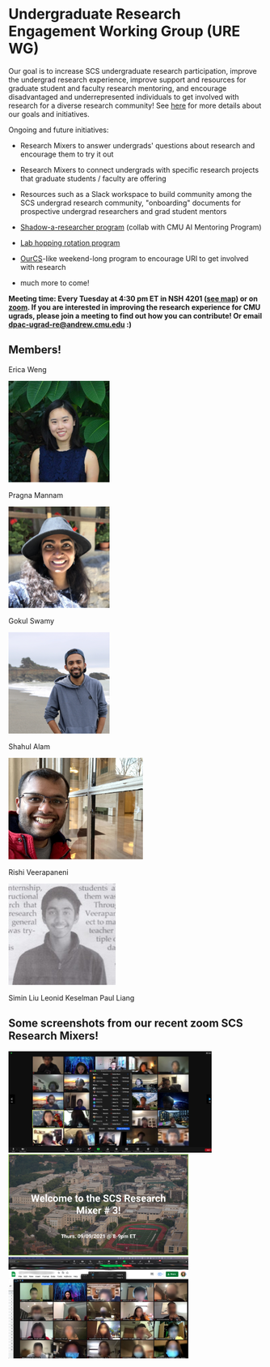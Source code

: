 # Undergraduate Research Engagement Working Group (URE WG)

Our goal is to increase SCS undergraduate research participation, improve the undergrad research experience, improve support and resources for graduate student and faculty research mentoring, and encourage disadvantaged and underrepresented individuals to get involved with research for a diverse research community! See [here](https://docs.google.com/presentation/d/1ZYcf9KqcQ3-vvu2AGQtvoa65XSDZsu58nRSkUnPV0M8/edit#slide=id.p) for more details about our goals and initiatives.

Ongoing and future initiatives:

* Research Mixers to answer undergrads' questions about research and encourage them to try it out

* Research Mixers to connect undergrads with specific research projects that graduate students / faculty are offering

* Resources such as a Slack workspace to build community among the SCS undergrad research community, "onboarding" documents for prospective undergrad researchers and grad student mentors

* [Shadow-a-researcher program](https://docs.google.com/document/d/1POqcH6JRrxkTFlMTOk_CULCcwUvIDv7bw0yvJq2oIKE/edit) (collab with CMU AI Mentoring Program)

* [Lab hopping rotation program](https://docs.google.com/forms/d/e/1FAIpQLSencK356aGjfyy91lDc4nqR2YDHzJJbujm3tVPOfmvLwa93Uw/viewform)

* [OurCS](https://www.cmu.edu/cs/ourcs/)-like weekend-long program to encourage URI to get involved with research

* much more to come!

**Meeting time: Every Tuesday at 4:30 pm ET in NSH 4201 ([see map](/assets/images/ugrad_research/nsh_map.png)) or on [zoom](https://cmu.zoom.us/my/ericaw). If you are interested in improving the research experience for CMU ugrads, please join a meeting to find out how you can contribute! Or email dpac-ugrad-re@andrew.cmu.edu :)**

## Members!
Erica Weng

<img src="/assets/images/ugrad_research/erica_weng.jpg" height="200">

Pragna Mannam

<img src="/assets/images/ugrad_research/Pragna_Mannam.jpg" height="200">

Gokul Swamy

<img src="/assets/images/ugrad_research/gokul_swamy.jpg" height="200">

Shahul Alam

<img src="/assets/images/ugrad_research/shahul_alam.jpg" height="200">

Rishi Veerapaneni

<img src="/assets/images/ugrad_research/rishi_veerapaneni.jpg" height="200">

Simin Liu
Leonid Keselman
Paul Liang

## Some screenshots from our recent zoom SCS Research Mixers!

<img src="/assets/images/ugrad_research/mixer2.png" height="200">
<img src="/assets/images/ugrad_research/mixer3-title.png" height="200">
<img src="/assets/images/ugrad_research/mixer3.png" height="200">
